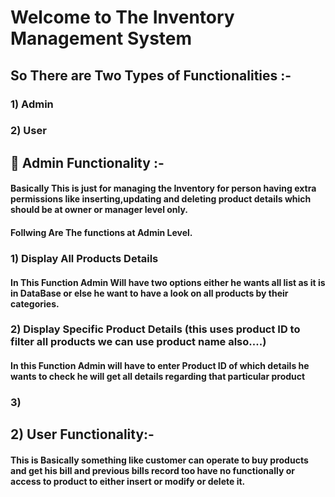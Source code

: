 # Welcome to The Inventory Management System

## So There are Two Types of Functionalities :-
### 1) Admin
### 2) User

## 🧿 Admin Functionality :-
#### Basically This is just for managing the Inventory for person having extra permissions like inserting,updating and deleting product details which should be at owner or manager level only.

#### Follwing Are The functions at Admin Level.

### 1) Display All Products Details
#### In This Function Admin Will have two options either he wants all list as it is in DataBase or else he want to have a look on all products by their categories.

### 2) Display Specific Product Details (this uses product ID to filter all products we can use product name also....)
#### In this Function Admin will have to enter Product ID of which details he wants to check he will get all details regarding that particular product

### 3)

## 2) User Functionality:-
#### This is Basically something like customer can operate to buy products and get his bill and previous bills record too have no functionally or access to product to either insert or modify or delete it.
